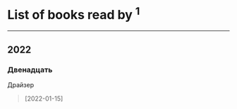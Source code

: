 # List of books read by [](https://plus.google.com/u/0/118248226132797004598/)<sup>1</sup>
---

## 2022

### Двенадцать
Драйзер
> [2022-01-15] 



